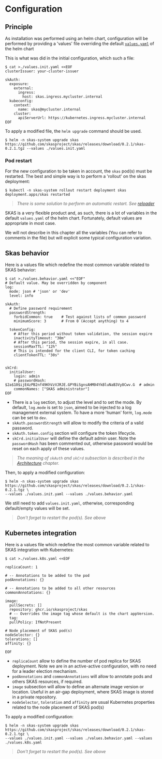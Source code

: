 
# Configuration

## Principle

As installation was performed using an helm chart, configuration will be performed by providing a 'values' file overriding 
the default [`values.yaml`](https://github.com/skasproject/skas/blob/0.2.1/extra/helm/skas/values.yaml) of the helm chart

This is what was did in the initial configuration, which such a file:

```shell
$ cat >./values.init.yaml <<EOF
clusterIssuer: your-cluster-issuer

skAuth:
  exposure:
    external:
      ingress:
        host: skas.ingress.mycluster.internal
  kubeconfig:
    context:
      name: skas@mycluster.internal
    cluster:
      apiServerUrl: https://kubernetes.ingress.mycluster.internal
EOF
```

To apply a modified file, the `helm upgrade` command should be used.

```shell
$ helm -n skas-system upgrade skas https://github.com/skasproject/skas/releases/download/0.2.1/skas-0.2.1.tgz --values ./values.init.yaml
```

### Pod restart

For the new configuration to be taken in account, the `skas` pod(s) must be restarted. The best and simple way is to perform a 'rollout' on the skas deployment:

```shell
$ kubectl -n skas-system rollout restart deployment skas
deployment.apps/skas restarted
```

> _There is some solution to perform an automatic restart. See [reloader](../toolsandtricks/#reloader)_

SKAS is a very flexible product and, as such, there is a lot of variables in the default `values.yaml` of the helm chart. 
Fortunately, default values are appropriate in most case. 

We will not describe in this chapter all the variables (You can refer to comments in the file) but will explicit some typical configuration variation. 


## Skas behavior

Here is a values file which redefine the most common variable related to SKAS behavior:

```
$ cat >./values.behavior.yaml <<"EOF"
# Default value. May be overridden by component
log: 
  mode: json # 'json' or 'dev'
  level: info

skAuth:
  # Define password requirement
  passwordStrength:
    forbidCommon: true    # Test against lists of common password
    minimumScore: 3       # From 0 (Accept anything) to 4

  tokenConfig:
    # After this period without token validation, the session expire
    inactivityTimeout: "30m"
    # After this period, the session expire, in all case.
    sessionMaxTTL: "12h"
    # This is intended for the client CLI, for token caching
    clientTokenTTL: "30s"


skCrd:
  initialUser:
    login: admin
    # passwordHash: $2a$10$ijE4zPB2nf49KhVzVJRJE.GPYBiSgnsAHM04YkBluNaB3Vy8Cwv.G  # admin
    commonNames: ["SKAS administrator"]
EOF
```

- There is a `log` section, to adjust the level and to set the mode. By default, `log.mode` is set to `json`, 
aimed to be injected to a log management external system. To have a more 'human' form, `log.mode` can be set to `dev`.
- `skAuth.passwordStrength` will allow to modify the criteria of a valid password. 
- `skAuth.token.config` section will configure the token lifecycle.
- `skCrd.initialUser` will define the default admin user. Note the `passwordHash` has been commented out, 
otherwise password would be reset on each apply of these values.

> _The meaning of `skAuth` and `skCrd` subsection is described in the [Architecture](../architecture) chapter._

Then, to apply a modified configuration:

```shell
$ helm -n skas-system upgrade skas https://github.com/skasproject/skas/releases/download/0.2.1/skas-0.2.1.tgz \
--values ./values.init.yaml --values ./values.behavior.yaml
```

We still need to add `values.init.yaml`, otherwise, corresponding default/empty values will be set.

> _Don't forget to restart the pod(s). See above_

## Kubernetes integration

Here is a values file which redefine the most common variable related to SKAS integration with Kubernetes:

```
$ cat >./values.k8s.yaml <<EOF

replicaCount: 1

# -- Annotations to be added to the pod
podAnnotations: {}

# -- Annotations to be added to all other resources
commonAnnotations: {}

image:
  pullSecrets: []
  repository: ghcr.io/skasproject/skas
  # -- Overrides the image tag whose default is the chart appVersion.
  tag:
  pullPolicy: IfNotPresent

# Node placement of SKAS pod(s) 
nodeSelector: {}
tolerations: []
affinity: {}

EOF
```

- `replicaCount` allow to define the number of pod replica for SKAS deployment. Note we are in an active-active configuration, with no need for a leader election mechanism.
- `podAnnotations` and `commonAnnotations` will allow to annotate pods and others SKAS resources, if required.
- `image` subsection will allow to define an alternate image version or location. Useful in an air-gap deployment, where SKAS image is stored in a private repository. 
- `nodeSelector`, `toleration` and `affinity` are usual Kubernetes properties related to the node placement of SKAS pod(s)

To apply a modified configuration:

```shell
$ helm -n skas-system upgrade skas https://github.com/skasproject/skas/releases/download/0.2.1/skas-0.2.1.tgz \
--values ./values.init.yaml --values ./values.behavior.yaml --values ./values.k8s.yaml
```

> _Don't forget to restart the pod(s). See above_

